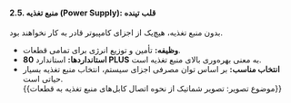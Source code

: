 #### **2.5. منبع تغذیه (Power Supply): قلب تپنده**  
بدون منبع تغذیه، هیچ‌یک از اجزای کامپیوتر قادر به کار نخواهند بود.  
- **وظیفه:** تأمین و توزیع انرژی برای تمامی قطعات.  
- **استانداردها:** استاندارد **80 PLUS** به معنی بهره‌وری بالای منبع تغذیه است.  
- **انتخاب مناسب:** بر اساس توان مصرفی اجزای سیستم، انتخاب منبع تغذیه بسیار حیاتی است.  
{{موضوع تصویر: تصویر شماتیک از نحوه اتصال کابل‌های منبع تغذیه به قطعات}}

